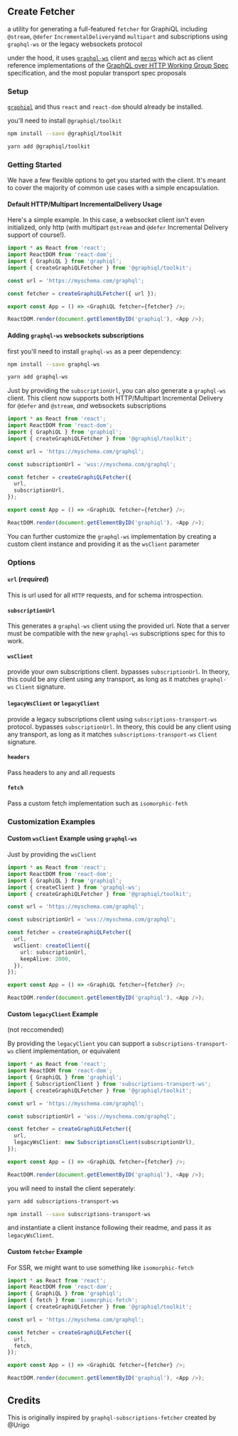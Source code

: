 ## Create Fetcher

a utility for generating a full-featured `fetcher` for GraphiQL including `@stream`, `@defer` `IncrementalDelivery`and `multipart` and subscriptions using `graphql-ws` or the legacy websockets protocol

under the hood, it uses [`graphql-ws`](https://www.npmjs.com/package/graphql-ws) client and [`meros`](https://www.npmjs.com/package/meros) which act as client reference implementations of the [GraphQL over HTTP Working Group Spec](https://github.com/graphql/graphql-over-http) specification, and the most popular transport spec proposals

### Setup

[`graphiql`](https://npmjs.com/package/graphiql) and thus `react` and `react-dom` should already be installed.

you'll need to install `@graphiql/toolkit`

```bash
npm install --save @graphiql/toolkit
```

```bash
yarn add @graphiql/toolkit
```

### Getting Started

We have a few flexible options to get you started with the client. It's meant to cover the majority of common use cases with a simple encapsulation.

#### Default HTTP/Multipart IncrementalDelivery Usage

Here's a simple example. In this case, a websocket client isn't even initialized, only http (with multipart `@stream` and `@defer` Incremental Delivery support of course!).

```ts
import * as React from 'react';
import ReactDOM from 'react-dom';
import { GraphiQL } from 'graphiql';
import { createGraphiQLFetcher } from '@graphiql/toolkit';

const url = 'https://myschema.com/graphql';

const fetcher = createGraphiQLFetcher({ url });

export const App = () => <GraphiQL fetcher={fetcher} />;

ReactDOM.render(document.getElementByID('graphiql'), <App />);
```

#### Adding `graphql-ws` websockets subscriptions

first you'll need to install `graphql-ws` as a peer dependency:

```bash
npm install --save graphql-ws
```

```bash
yarn add graphql-ws
```

Just by providing the `subscriptionUrl`, you can also generate a `graphql-ws` client. This client now supports both HTTP/Multipart Incremental Delivery for `@defer` and `@stream`, _and_ websockets subscriptions

```ts
import * as React from 'react';
import ReactDOM from 'react-dom';
import { GraphiQL } from 'graphiql';
import { createGraphiQLFetcher } from '@graphiql/toolkit';

const url = 'https://myschema.com/graphql';

const subscriptionUrl = 'wss://myschema.com/graphql';

const fetcher = createGraphiQLFetcher({
  url,
  subscriptionUrl,
});

export const App = () => <GraphiQL fetcher={fetcher} />;

ReactDOM.render(document.getElementByID('graphiql'), <App />);
```

You can further customize the `graphql-ws` implementation by creating a custom client instance and providing it as the `wsClient` parameter

### Options

#### `url` (_required_)

This is url used for all `HTTP` requests, and for schema introspection.

#### `subscriptionUrl`

This generates a `graphql-ws` client using the provided url. Note that a server must be compatible with the new `graphql-ws` subscriptions spec for this to work.

#### `wsClient`

provide your own subscriptions client. bypasses `subscriptionUrl`. In theory, this could be any client using any transport, as long as it matches `graphql-ws` `Client` signature.

#### `legacyWsClient` or `legacyClient`

provide a legacy subscriptions client using `subscriptions-transport-ws` protocol. bypasses `subscriptionUrl`. In theory, this could be any client using any transport, as long as it matches `subscriptions-transport-ws` `Client` signature.

#### `headers`

Pass headers to any and all requests

#### `fetch`

Pass a custom fetch implementation such as `isomorphic-feth`

### Customization Examples

#### Custom `wsClient` Example using `graphql-ws`

Just by providing the `wsClient`

```ts
import * as React from 'react';
import ReactDOM from 'react-dom';
import { GraphiQL } from 'graphiql';
import { createClient } from 'graphql-ws';
import { createGraphiQLFetcher } from '@graphiql/toolkit';

const url = 'https://myschema.com/graphql';

const subscriptionUrl = 'wss://myschema.com/graphql';

const fetcher = createGraphiQLFetcher({
  url,
  wsClient: createClient({
    url: subscriptionUrl,
    keepAlive: 2000,
  }),
});

export const App = () => <GraphiQL fetcher={fetcher} />;

ReactDOM.render(document.getElementByID('graphiql'), <App />);
```

#### Custom `legacyClient` Example

(not reccomended)

By providing the `legacyClient` you can support a `subscriptions-transport-ws` client implementation, or equivalent

```ts
import * as React from 'react';
import ReactDOM from 'react-dom';
import { GraphiQL } from 'graphiql';
import { SubscriptionClient } from 'subscriptions-transport-ws';
import { createGraphiQLFetcher } from '@graphiql/toolkit';

const url = 'https://myschema.com/graphql';

const subscriptionUrl = 'wss://myschema.com/graphql';

const fetcher = createGraphiQLFetcher({
  url,
  legacyWsClient: new SubscriptionsClient(subscriptionUrl),
});

export const App = () => <GraphiQL fetcher={fetcher} />;

ReactDOM.render(document.getElementByID('graphiql'), <App />);
```

you will need to install the client seperately:

```bash
yarn add subscriptions-transport-ws
```

```bash
npm install --save subscriptions-transport-ws
```

and instantiate a client instance following their readme, and pass it as `legacyWsClient`.

#### Custom `fetcher` Example

For SSR, we might want to use something like `isomorphic-fetch`

```ts
import * as React from 'react';
import ReactDOM from 'react-dom';
import { GraphiQL } from 'graphiql';
import { fetch } from 'isomorphic-fetch';
import { createGraphiQLFetcher } from '@graphiql/toolkit';

const url = 'https://myschema.com/graphql';

const fetcher = createGraphiQLFetcher({
  url,
  fetch,
});

export const App = () => <GraphiQL fetcher={fetcher} />;

ReactDOM.render(document.getElementByID('graphiql'), <App />);
```

## Credits

This is originally inspired by `graphql-subscriptions-fetcher` created by @Urigo
